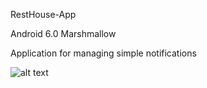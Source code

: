 RestHouse-App

Android 6.0 Marshmallow

Application for managing simple notifications

![alt text](https://github.com/StavPanos/RestHouse-App/tree/master/app/src/main/res/mipmap-hdpi)
